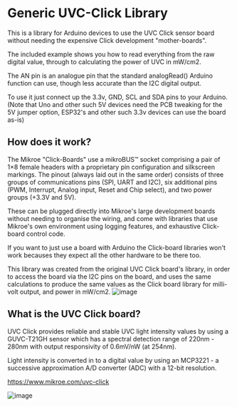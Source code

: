 # Generic UVC-Click Library
This is a library for Arduino devices to use the UVC Click sensor board without needing the expensive Click development "mother-boards".           

The included example shows you how to read everything from the raw digital value, through to calculating the power of UVC in mW/cm2.            

The AN pin is an analogue pin that the standard analogRead() Arduino function can use, though less accurate than the I2C digital output.             

To use it just connect up the 3.3v, GND, SCL and SDA pins to your Arduino. (Note that Uno and other such 5V devices need the PCB tweaking for the 5V jumper option, ESP32's and other such 3.3v devices can use the board as-is)


## How does it work?        
The Mikroe "Click-Boards" use a mikroBUS™ socket comprising a pair of 1×8 female headers with a proprietary pin configuration and silkscreen markings. The pinout (always laid out in the same order) consists of three groups of communications pins (SPI, UART and I2C), six additional pins (PWM, Interrupt, Analog input, Reset and Chip select), and two power groups (+3.3V and 5V).      

These can be plugged directly into Mikroe's large development boards without needing to organise the wiring, and come with libraries that use Mikroe's own environment using logging features, and exhaustive Click-board control code.        

If you want to just use a board with Arduino the Click-board libraries won't work becauses they expect all the other hardware to be there too.           

This library was created from the original UVC Click board's library, in order to access the board via the I2C pins on the board, and uses the same calculations to produce the same values as the Click board library for milli-volt output, and power in mW/cm2.
![image](https://user-images.githubusercontent.com/1586332/187917020-4744a991-0fd4-47d9-97fa-1cf0f09709dc.png)

## What is the UVC Click board?         
UVC Click provides reliable and stable UVC light intensity values by using a GUVC-T21GH sensor which has a spectral detection range of 220nm - 280nm with output responsivity of 0.6mV/nW (at 254nm).            

Light intensity is converted in to a digital value by using an MCP3221 - a successive approximation A/D converter (ADC) with a 12-bit resolution.

https://www.mikroe.com/uvc-click

![image](https://user-images.githubusercontent.com/1586332/187912924-017a1b59-37b7-4cbc-8e90-89c6c186fd1a.png)
